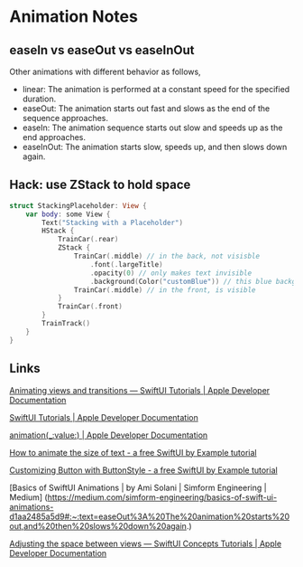 #  Animation Notes

## easeIn vs easeOut vs easeInOut

Other animations with different behavior as follows,

* linear: The animation is performed at a constant speed for the specified duration.
* easeOut: The animation starts out fast and slows as the end of the sequence approaches.
* easeIn: The animation sequence starts out slow and speeds up as the end approaches.
* easeInOut: The animation starts slow, speeds up, and then slows down again.

## Hack: use ZStack to hold space

```swift
struct StackingPlaceholder: View {
    var body: some View {
        Text("Stacking with a Placeholder")
        HStack {
            TrainCar(.rear)
            ZStack {
                TrainCar(.middle) // in the back, not visisble
                    .font(.largeTitle)
                    .opacity(0) // only makes text invisible
                    .background(Color("customBlue")) // this blue background IS visible
                TrainCar(.middle) // in the front, is visible
            }
            TrainCar(.front)            
        }
        TrainTrack()
    }
}
```



## Links

[Animating views and transitions — SwiftUI Tutorials | Apple Developer Documentation](https://developer.apple.com/tutorials/swiftui/animating-views-and-transitions)

[SwiftUI Tutorials | Apple Developer Documentation](https://developer.apple.com/tutorials/swiftui)

[animation(_:value:) | Apple Developer Documentation](https://developer.apple.com/documentation/swiftui/view/animation(_:value:))

[How to animate the size of text - a free SwiftUI by Example tutorial](https://www.hackingwithswift.com/quick-start/swiftui/how-to-animate-the-size-of-text)

[Customizing Button with ButtonStyle - a free SwiftUI by Example tutorial](https://www.hackingwithswift.com/quick-start/swiftui/customizing-button-with-buttonstyle)

[Basics of SwiftUI Animations | by Ami Solani | Simform Engineering | Medium]
(https://medium.com/simform-engineering/basics-of-swift-ui-animations-d1aa2485a5d9#:~:text=easeOut%3A%20The%20animation%20starts%20out,and%20then%20slows%20down%20again.)

[Adjusting the space between views — SwiftUI Concepts Tutorials | Apple Developer Documentation](https://developer.apple.com/tutorials/swiftui-concepts/adjusting-the-space-between-views)
